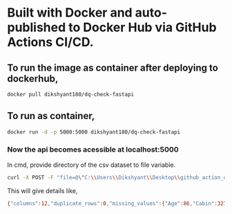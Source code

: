 # Built with Docker and auto-published to Docker Hub via GitHub Actions CI/CD.


## To run the image as container after deploying to dockerhub,

```bash
docker pull dikshyant180/dq-check-fastapi
```


## To run as container,

```bash
docker run -d -p 5000:5000 dikshyant180/dq-check-fastapi 
```

### Now the api becomes acessible at localhost:5000

In cmd, provide directory of the csv dataset to file variable.

```bash
curl -X POST -F "file=@\"C:\\Users\\Dikshyant\\Desktop\\github_action_docker\\tested.csv\"" http://localhost:5000/check

```

This will give details like,


```bash
{"columns":12,"duplicate_rows":0,"missing_values":{"Age":86,"Cabin":327,"Embarked":0,"Fare":1,"Name":0,"Parch":0,"PassengerId":0,"Pclass":0,"Sex":0,"SibSp":0,"Survived":0,"Ticket":0},"rows":418}
```
